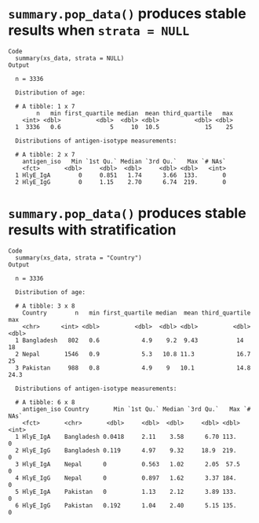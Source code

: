 # `summary.pop_data()` produces stable results when `strata = NULL`

    Code
      summary(xs_data, strata = NULL)
    Output
      
      n = 3336 
      
      Distribution of age: 
      
      # A tibble: 1 x 7
            n   min first_quartile median  mean third_quartile   max
        <int> <dbl>          <dbl>  <dbl> <dbl>          <dbl> <dbl>
      1  3336   0.6              5     10  10.5             15    25
      
      Distributions of antigen-isotype measurements:
      
      # A tibble: 2 x 7
        antigen_iso   Min `1st Qu.` Median `3rd Qu.`   Max `# NAs`
        <fct>       <dbl>     <dbl>  <dbl>     <dbl> <dbl>   <int>
      1 HlyE_IgA        0     0.851   1.74      3.66  133.       0
      2 HlyE_IgG        0     1.15    2.70      6.74  219.       0
      

# `summary.pop_data()` produces stable results with stratification

    Code
      summary(xs_data, strata = "Country")
    Output
      
      n = 3336 
      
      Distribution of age: 
      
      # A tibble: 3 x 8
        Country        n   min first_quartile median  mean third_quartile   max
        <chr>      <int> <dbl>          <dbl>  <dbl> <dbl>          <dbl> <dbl>
      1 Bangladesh   802   0.6            4.9    9.2  9.43           14    18  
      2 Nepal       1546   0.9            5.3   10.8 11.3            16.7  25  
      3 Pakistan     988   0.8            4.9    9   10.1            14.8  24.3
      
      Distributions of antigen-isotype measurements:
      
      # A tibble: 6 x 8
        antigen_iso Country       Min `1st Qu.` Median `3rd Qu.`   Max `# NAs`
        <fct>       <chr>       <dbl>     <dbl>  <dbl>     <dbl> <dbl>   <int>
      1 HlyE_IgA    Bangladesh 0.0418     2.11    3.58      6.70 113.        0
      2 HlyE_IgG    Bangladesh 0.119      4.97    9.32     18.9  219.        0
      3 HlyE_IgA    Nepal      0          0.563   1.02      2.05  57.5       0
      4 HlyE_IgG    Nepal      0          0.897   1.62      3.37 184.        0
      5 HlyE_IgA    Pakistan   0          1.13    2.12      3.89 133.        0
      6 HlyE_IgG    Pakistan   0.192      1.04    2.40      5.15 135.        0
      

